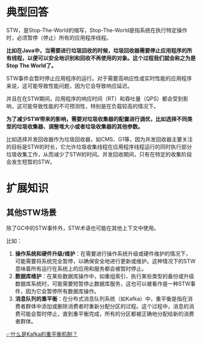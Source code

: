# 典型回答


STW，是Stop-The-World的缩写，Stop-The-World是指系统在执行特定操作时，必须暂停（停止）所有的应用程序线程。



**比如在Java中，当需要进行垃圾回收的时候，垃圾回收器需要停止应用程序的所有线程，以便可以安全地识别和回收不再使用的对象。这个过程我们就会称之为是Stop The World了。**



STW事件会暂时停止应用程序的运行。对于需要高响应性或实时性能的应用程序来说，这可能导致性能问题，因为它会导致响应延迟。



并且在在STW期间，应用程序的响应时间（RT）和吞吐量（QPS）都会受到影响，这可能导致性能的不可预测性，特别是在负载较高的情况下。



**为了减少STW带来的影响，需要对垃圾收集器的配置进行调优，比如选择不同类型的垃圾收集器、调整堆大小或者垃圾收集器的其他参数。**



比如选择并发回收器作为垃圾回收器，如CMS、G1等，因为并发回收器主要关注的目标是STW的时长，它允许垃圾收集线程在应用程序线程运行的同时执行部分垃圾收集工作，从而减少了STW的时间。并发回收期间，只有在特定的收集阶段会发生短暂的STW。



# 扩展知识


## 其他STW场景


除了GC中的STW事件外，STW术语也可能在其他上下文中使用。



比如：



1. **操作系统和硬件升级/维护**：在需要进行操作系统升级或硬件维护的情况下，可能需要将系统完全暂停，以确保安全地进行更新或维护。这种情况下的STW意味着所有运行在系统上的应用和服务都会被暂时停止。
2. **数据库维护**：在某些数据库操作中，如重组索引、执行某些类型的备份或升级数据库系统时，可能需要短暂停止数据库服务，这也可以被看作是一种STW事件，因为它会暂停所有数据库操作。
3. **消息队列的重平衡**：在分布式消息队列系统（如Kafka）中，重平衡是指在消费者群体中添加或删除消费者时重新分配分区的过程。这个过程中，消息的消费可能会暂时停止，直到重平衡完成，所有的分区都被正确地分配给新的消费者群体。

[✅什么是Kafka的重平衡机制？](https://www.yuque.com/hollis666/qyhor6/rqzepcxvq2a1w2e9)



